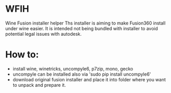 # WFIH
Wine Fusion installer helper
Ths installer is aiming to make Fusion360 install under wine easier.
It is intended not being bundled with installer to avoid potential legal issues with autodesk. 

# How to:
- install wine, winetricks, uncompyle6, p7zip, mono, gecko
- uncompyle can be installed also via 'sudo pip install uncompyle6'
- download original fusion installer and place it into folder where you want to unpack and prepare it. 

